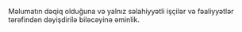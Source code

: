 Məlumatın dəqiq olduğuna və yalnız səlahiyyətli işçilər və fəaliyyətlər tərəfindən dəyişdirilə biləcəyinə əminlik.